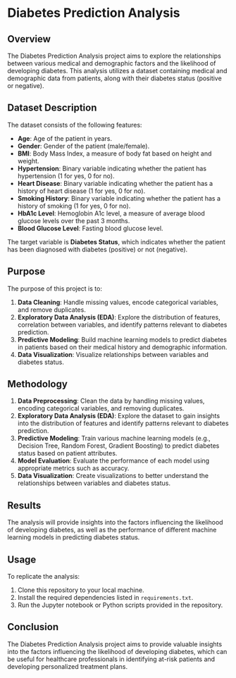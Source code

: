 # Diabetes Prediction Analysis

## Overview

The Diabetes Prediction Analysis project aims to explore the relationships between various medical and demographic factors and the likelihood of developing diabetes. This analysis utilizes a dataset containing medical and demographic data from patients, along with their diabetes status (positive or negative).

## Dataset Description

The dataset consists of the following features:

- **Age**: Age of the patient in years.
- **Gender**: Gender of the patient (male/female).
- **BMI**: Body Mass Index, a measure of body fat based on height and weight.
- **Hypertension**: Binary variable indicating whether the patient has hypertension (1 for yes, 0 for no).
- **Heart Disease**: Binary variable indicating whether the patient has a history of heart disease (1 for yes, 0 for no).
- **Smoking History**: Binary variable indicating whether the patient has a history of smoking (1 for yes, 0 for no).
- **HbA1c Level**: Hemoglobin A1c level, a measure of average blood glucose levels over the past 3 months.
- **Blood Glucose Level**: Fasting blood glucose level.

The target variable is **Diabetes Status**, which indicates whether the patient has been diagnosed with diabetes (positive) or not (negative).

## Purpose

The purpose of this project is to:

1. **Data Cleaning**: Handle missing values, encode categorical variables, and remove duplicates.
2. **Exploratory Data Analysis (EDA)**: Explore the distribution of features, correlation between variables, and identify patterns relevant to diabetes prediction.
3. **Predictive Modeling**: Build machine learning models to predict diabetes in patients based on their medical history and demographic information.
4. **Data Visualization**: Visualize relationships between variables and diabetes status.

## Methodology

1. **Data Preprocessing**: Clean the data by handling missing values, encoding categorical variables, and removing duplicates.
2. **Exploratory Data Analysis (EDA)**: Explore the dataset to gain insights into the distribution of features and identify patterns relevant to diabetes prediction.
3. **Predictive Modeling**: Train various machine learning models (e.g., Decision Tree, Random Forest, Gradient Boosting) to predict diabetes status based on patient attributes.
4. **Model Evaluation**: Evaluate the performance of each model using appropriate metrics such as accuracy.
5. **Data Visualization**: Create visualizations to better understand the relationships between variables and diabetes status.

## Results

The analysis will provide insights into the factors influencing the likelihood of developing diabetes, as well as the performance of different machine learning models in predicting diabetes status.

## Usage

To replicate the analysis:

1. Clone this repository to your local machine.
2. Install the required dependencies listed in `requirements.txt`.
3. Run the Jupyter notebook or Python scripts provided in the repository.

## Conclusion

The Diabetes Prediction Analysis project aims to provide valuable insights into the factors influencing the likelihood of developing diabetes, which can be useful for healthcare professionals in identifying at-risk patients and developing personalized treatment plans.
